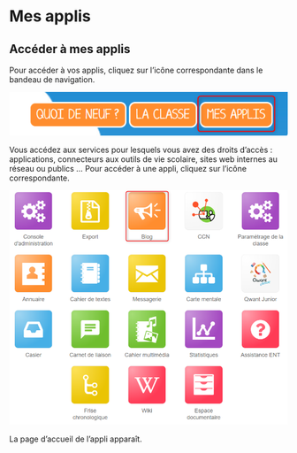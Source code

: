 # Mes applis

## Accéder à mes applis 

Pour accéder à vos applis, cliquez sur l’icône correspondante dans le bandeau de navigation.

![](.gitbook/assets/mesapplis1d.png)

Vous accédez aux services pour lesquels vous avez des droits d’accès : applications, connecteurs aux outils de vie scolaire, sites web internes au réseau ou publics … Pour accéder à une appli, cliquez sur l’icône correspondante.

![](.gitbook/assets/blog-mesapplis%20%281%29.png)

La page d’accueil de l’appli apparaît.

